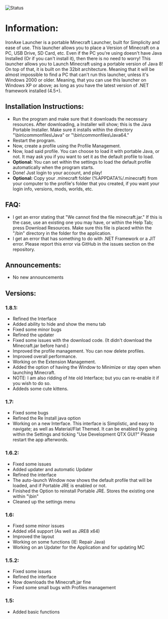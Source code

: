![Status](https://github.com/zoltx23/IronAxe/blob/master/Common/Resources/Images/IRONAXE_LOGO.png?raw=true) 

# Information: 
IronAxe Launcher is a portable Minecraft Launcher, built for Simplicity and ease of use.
This launcher allows you to place a Version of Minecraft on a PC, USB Drive, SD Card, etc.
Even if the PC you're using doesn't have Java Installed (Or if you can't install it), then there is no
need to worry! This launcher allows you to Launch Minecraft using a portable version of Java 8!
On top of that, it is built on the 32bit architecture. Meaning that it will be almost impossible to find a PC that can't run this launcher, unless it's Windows 2000 or older. Meaning, that you can use this launcher on Windows XP or above; as long as you have the latest version of .NET framework installed (4.5+).

## Installation Instructions:


* Run the program and make sure that it downloads the necessary resources.
After downloading, a Installer will show; this is the Java Portable Installer. Make sure it installs within the directory "\bin\commonfiles\Java" or "\bin\commonfiles\Java64."
* Restart the program.
* Now, create a profile using the Profile Management. 
* Now, load said profile. You can choose to load it with portable Java, or not. It may ask you if you want to set it as the default profile to load.
* **Optional:** You can set within the settings to load the default profile automatically when the program starts.
* Done! Just login to your account, and play!
* **Optional:** Copy your .minecraft folder (%APPDATA%/.minecraft) from your computer to the profile's folder that you created, if you want your login info, versions, mods, worlds, etc.

## FAQ:


* I get an error stating that "We cannot find the file minecraft.jar." If this is the case, use an existing one you may have, or within the Help Tab; press Download Resources. Make sure this file is placed within the "/bin" directory in the folder for the application. 
* I get an error that has something to do with .NET Framework or a JIT error. Please report this error via GitHub in the issues section on the repository.

## Announcements: 

* No new announcements 

## Versions: 

### 1.8.1: 
* Refined the Interface 
* Added ability to hide and show the menu tab
* Fixed some minor bugs
* Refined the updater 
* Fixed some issues with the download code. 
(It didn't download the Minecraft.jar before hand.) 
* Improved the profile management. You can now delete profiles. 
* Improved overall performance. 
* Working on the Extension Management. 
* Added the option of having the Window to Minimize or stay open when launching Minecraft.
* NOTE: I am also ridding of hte old Interface; but you can re-enable it if you wish to do so. 
* Addeds some cute kittens.  

### 1.7: 
* Fixed some bugs
* Refined the Re Install java option
* Working on a new Interface. This interface is Simplistic, and easy to navigate; as well as Material/Flat Themed. It can be enabled by going within the Settings and ticking "Use Development QTX GUI?" Please restart the app afterwords. 

### 1.6.2: 
* Fixed some issues
* Added updater and automatic Updater
* Refined the interface 
* The auto-launch Window now shows the default profile that will be loaded, and if Portable JRE is enabled or not.
* Finished the Option to reinstall Portable JRE. Stores the existing one within "\bin" 
* Cleaned up the settings menu 

### 1.6: 
* Fixed some minor issues
* Added x64 support (As well as JRE8 x64) 
* Improved the layout 
* Working on some functions (IE: Repair Java) 
* Working on an Updater for the Application and for updating MC 

### 1.5.2: 
* Fixed some issues
* Refined the interface
* Now downloads the Minecraft.jar fine
* Fixed some small bugs with Profiles management

### 1.5: 
* Added basic functions
